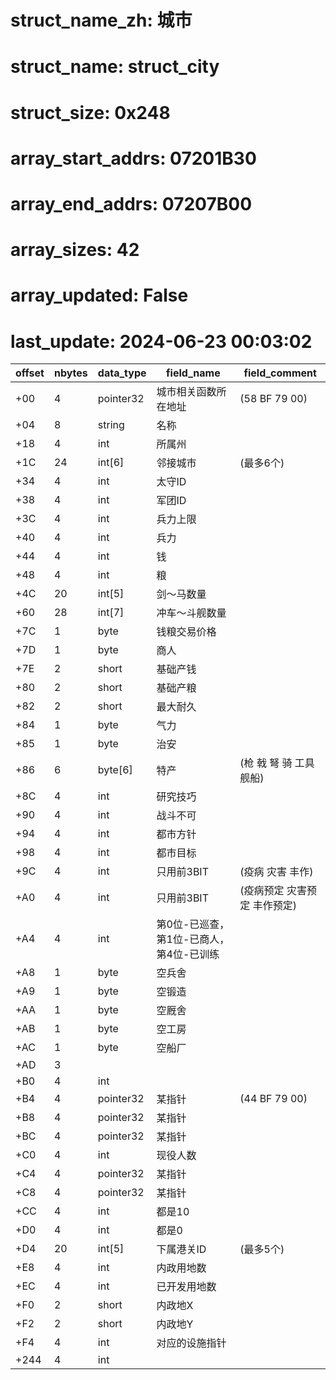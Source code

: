 # struct_name_zh: 城市
# struct_name: struct_city
# struct_size: 0x248
# array_start_addrs: 07201B30
# array_end_addrs: 07207B00
# array_sizes: 42
# array_updated: False
# last_update: 2024-06-23 00:03:02

| offset | nbytes | data_type | field_name                               | field_comment                |
| ------ | ------ | --------- | ---------------------------------------- | ---------------------------- |
| +00    | 4      | pointer32 | 城市相关函数所在地址                     | (58 BF 79 00)                |
| +04    | 8      | string    | 名称                                     |                              |
| +18    | 4      | int       | 所属州                                   |                              |
| +1C    | 24     | int[6]    | 邻接城市                                 | (最多6个)                    |
| +34    | 4      | int       | 太守ID                                   |                              |
| +38    | 4      | int       | 军团ID                                   |                              |
| +3C    | 4      | int       | 兵力上限                                 |                              |
| +40    | 4      | int       | 兵力                                     |                              |
| +44    | 4      | int       | 钱                                       |                              |
| +48    | 4      | int       | 粮                                       |                              |
| +4C    | 20     | int[5]    | 剑～马数量                               |                              |
| +60    | 28     | int[7]    | 冲车～斗舰数量                           |                              |
| +7C    | 1      | byte      | 钱粮交易价格                             |                              |
| +7D    | 1      | byte      | 商人                                     |                              |
| +7E    | 2      | short     | 基础产钱                                 |                              |
| +80    | 2      | short     | 基础产粮                                 |                              |
| +82    | 2      | short     | 最大耐久                                 |                              |
| +84    | 1      | byte      | 气力                                     |                              |
| +85    | 1      | byte      | 治安                                     |                              |
| +86    | 6      | byte[6]   | 特产                                     | (枪 戟 弩 骑 工具 舰船)      |
| +8C    | 4      | int       | 研究技巧                                 |                              |
| +90    | 4      | int       | 战斗不可                                 |                              |
| +94    | 4      | int       | 都市方针                                 |                              |
| +98    | 4      | int       | 都市目标                                 |                              |
| +9C    | 4      | int       | 只用前3BIT                               | (疫病 灾害 丰作)             |
| +A0    | 4      | int       | 只用前3BIT                               | (疫病预定 灾害预定 丰作预定) |
| +A4    | 4      | int       | 第0位-已巡查，第1位-已商人，第4位-已训练 |                              |
| +A8    | 1      | byte      | 空兵舍                                   |                              |
| +A9    | 1      | byte      | 空锻造                                   |                              |
| +AA    | 1      | byte      | 空厩舍                                   |                              |
| +AB    | 1      | byte      | 空工房                                   |                              |
| +AC    | 1      | byte      | 空船厂                                   |                              |
| +AD    | 3      |           |                                          |                              |
| +B0    | 4      | int       |                                          |                              |
| +B4    | 4      | pointer32 | 某指针                                   | (44 BF 79 00)                |
| +B8    | 4      | pointer32 | 某指针                                   |                              |
| +BC    | 4      | pointer32 | 某指针                                   |                              |
| +C0    | 4      | int       | 现役人数                                 |                              |
| +C4    | 4      | pointer32 | 某指针                                   |                              |
| +C8    | 4      | pointer32 | 某指针                                   |                              |
| +CC    | 4      | int       | 都是10                                   |                              |
| +D0    | 4      | int       | 都是0                                    |                              |
| +D4    | 20     | int[5]    | 下属港关ID                               | (最多5个)                    |
| +E8    | 4      | int       | 内政用地数                               |                              |
| +EC    | 4      | int       | 已开发用地数                             |                              |
| +F0    | 2      | short     | 内政地X                                  |                              |
| +F2    | 2      | short     | 内政地Y                                  |                              |
| +F4    | 4      | int       | 对应的设施指针                           |                              |
| +244   | 4      | int       |                                          |                              |

